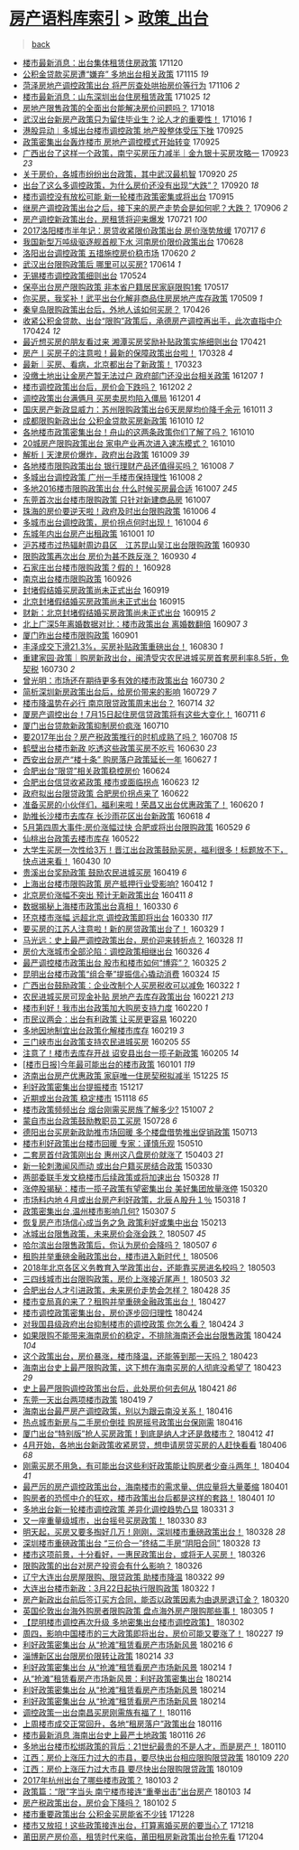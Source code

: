 [房产语料库索引](../../README.md)  > [政策_出台](政策_出台.md)
====
> [back](../README.md)

- [楼市最新消息：出台集体租赁住房政策](http://jkwz.applinzi.com/ittc/7037995848061944849.html#%E6%A5%BC%E5%B8%82%E6%9C%80%E6%96%B0%E6%B6%88%E6%81%AF%EF%BC%9A%E5%87%BA%E5%8F%B0%E9%9B%86%E4%BD%93%E7%A7%9F%E8%B5%81%E4%BD%8F%E6%88%BF%E6%94%BF%E7%AD%96) 171120  
- [公积金贷款买房遭“嫌弃” 多地出台相关政策](http://jkwz.applinzi.com/ittc/7036090697243952144.html#%E5%85%AC%E7%A7%AF%E9%87%91%E8%B4%B7%E6%AC%BE%E4%B9%B0%E6%88%BF%E9%81%AD%E2%80%9C%E5%AB%8C%E5%BC%83%E2%80%9D+%E5%A4%9A%E5%9C%B0%E5%87%BA%E5%8F%B0%E7%9B%B8%E5%85%B3%E6%94%BF%E7%AD%96) 171115 *19* 
- [菏泽房地产调控政策出台 将严厉查处哄抬房价等行为](http://jkwz.applinzi.com/ittc/7032859712608011280.html#%E8%8F%8F%E6%B3%BD%E6%88%BF%E5%9C%B0%E4%BA%A7%E8%B0%83%E6%8E%A7%E6%94%BF%E7%AD%96%E5%87%BA%E5%8F%B0+%E5%B0%86%E4%B8%A5%E5%8E%89%E6%9F%A5%E5%A4%84%E5%93%84%E6%8A%AC%E6%88%BF%E4%BB%B7%E7%AD%89%E8%A1%8C%E4%B8%BA) 171106 *2* 
- [楼市最新消息：山东深圳出台住房租赁政策](http://jkwz.applinzi.com/ittc/7028367448309498897.html#%E6%A5%BC%E5%B8%82%E6%9C%80%E6%96%B0%E6%B6%88%E6%81%AF%EF%BC%9A%E5%B1%B1%E4%B8%9C%E6%B7%B1%E5%9C%B3%E5%87%BA%E5%8F%B0%E4%BD%8F%E6%88%BF%E7%A7%9F%E8%B5%81%E6%94%BF%E7%AD%96) 171025 *12* 
- [房地产限售政策的全面出台能解决房价问题吗？](http://jkwz.applinzi.com/ittc/7025688398260601873.html#%E6%88%BF%E5%9C%B0%E4%BA%A7%E9%99%90%E5%94%AE%E6%94%BF%E7%AD%96%E7%9A%84%E5%85%A8%E9%9D%A2%E5%87%BA%E5%8F%B0%E8%83%BD%E8%A7%A3%E5%86%B3%E6%88%BF%E4%BB%B7%E9%97%AE%E9%A2%98%E5%90%97%EF%BC%9F) 171018  
- [武汉出台新房产政策只为留住毕业生？论人才的重要性！](http://jkwz.applinzi.com/ittc/7025071964736193553.html#%E6%AD%A6%E6%B1%89%E5%87%BA%E5%8F%B0%E6%96%B0%E6%88%BF%E4%BA%A7%E6%94%BF%E7%AD%96%E5%8F%AA%E4%B8%BA%E7%95%99%E4%BD%8F%E6%AF%95%E4%B8%9A%E7%94%9F%EF%BC%9F%E8%AE%BA%E4%BA%BA%E6%89%8D%E7%9A%84%E9%87%8D%E8%A6%81%E6%80%A7%EF%BC%81) 171016 *1* 
- [港股异动︱多城出台楼市调控政策 地产股整体受压下挫](http://jkwz.applinzi.com/ittc/7017183822859469840.html#%E6%B8%AF%E8%82%A1%E5%BC%82%E5%8A%A8%EF%B8%B1%E5%A4%9A%E5%9F%8E%E5%87%BA%E5%8F%B0%E6%A5%BC%E5%B8%82%E8%B0%83%E6%8E%A7%E6%94%BF%E7%AD%96+%E5%9C%B0%E4%BA%A7%E8%82%A1%E6%95%B4%E4%BD%93%E5%8F%97%E5%8E%8B%E4%B8%8B%E6%8C%AB) 170925  
- [政策密集出台轰炸楼市 房地产调控模式开始转变](http://jkwz.applinzi.com/ittc/7017172601103975441.html#%E6%94%BF%E7%AD%96%E5%AF%86%E9%9B%86%E5%87%BA%E5%8F%B0%E8%BD%B0%E7%82%B8%E6%A5%BC%E5%B8%82+%E6%88%BF%E5%9C%B0%E4%BA%A7%E8%B0%83%E6%8E%A7%E6%A8%A1%E5%BC%8F%E5%BC%80%E5%A7%8B%E8%BD%AC%E5%8F%98) 170925  
- [广西出台了这样一个政策，南宁买房压力减半｜金九银十买房攻略一](http://jkwz.applinzi.com/ittc/7016479391272666129.html#%E5%B9%BF%E8%A5%BF%E5%87%BA%E5%8F%B0%E4%BA%86%E8%BF%99%E6%A0%B7%E4%B8%80%E4%B8%AA%E6%94%BF%E7%AD%96%EF%BC%8C%E5%8D%97%E5%AE%81%E4%B9%B0%E6%88%BF%E5%8E%8B%E5%8A%9B%E5%87%8F%E5%8D%8A%EF%BD%9C%E9%87%91%E4%B9%9D%E9%93%B6%E5%8D%81%E4%B9%B0%E6%88%BF%E6%94%BB%E7%95%A5%E4%B8%80) 170923 *23* 
- [关于房价，各城市纷纷出台政策，其中武汉最机智](http://jkwz.applinzi.com/ittc/7015356289683817488.html#%E5%85%B3%E4%BA%8E%E6%88%BF%E4%BB%B7%EF%BC%8C%E5%90%84%E5%9F%8E%E5%B8%82%E7%BA%B7%E7%BA%B7%E5%87%BA%E5%8F%B0%E6%94%BF%E7%AD%96%EF%BC%8C%E5%85%B6%E4%B8%AD%E6%AD%A6%E6%B1%89%E6%9C%80%E6%9C%BA%E6%99%BA) 170920 *25* 
- [出台了这么多调控政策，为什么房价还没有出现“大跌”？](http://jkwz.applinzi.com/ittc/7015345329166369809.html#%E5%87%BA%E5%8F%B0%E4%BA%86%E8%BF%99%E4%B9%88%E5%A4%9A%E8%B0%83%E6%8E%A7%E6%94%BF%E7%AD%96%EF%BC%8C%E4%B8%BA%E4%BB%80%E4%B9%88%E6%88%BF%E4%BB%B7%E8%BF%98%E6%B2%A1%E6%9C%89%E5%87%BA%E7%8E%B0%E2%80%9C%E5%A4%A7%E8%B7%8C%E2%80%9D%EF%BC%9F) 170920 *18* 
- [楼市调控没有放松可能 新一轮楼市政策密集或将出台](http://jkwz.applinzi.com/ittc/7013487584293159697.html#%E6%A5%BC%E5%B8%82%E8%B0%83%E6%8E%A7%E6%B2%A1%E6%9C%89%E6%94%BE%E6%9D%BE%E5%8F%AF%E8%83%BD+%E6%96%B0%E4%B8%80%E8%BD%AE%E6%A5%BC%E5%B8%82%E6%94%BF%E7%AD%96%E5%AF%86%E9%9B%86%E6%88%96%E5%B0%86%E5%87%BA%E5%8F%B0) 170915  
- [继房产调控政策出台之后，接下来的房产走势会是如何呢？大跌？](http://jkwz.applinzi.com/ittc/7010297229016040465.html#%E7%BB%A7%E6%88%BF%E4%BA%A7%E8%B0%83%E6%8E%A7%E6%94%BF%E7%AD%96%E5%87%BA%E5%8F%B0%E4%B9%8B%E5%90%8E%EF%BC%8C%E6%8E%A5%E4%B8%8B%E6%9D%A5%E7%9A%84%E6%88%BF%E4%BA%A7%E8%B5%B0%E5%8A%BF%E4%BC%9A%E6%98%AF%E5%A6%82%E4%BD%95%E5%91%A2%EF%BC%9F%E5%A4%A7%E8%B7%8C%EF%BC%9F) 170906 *2* 
- [房产调控新政策出台，房租赁将迎来爆发](http://jkwz.applinzi.com/ittc/6992668353280607248.html#%E6%88%BF%E4%BA%A7%E8%B0%83%E6%8E%A7%E6%96%B0%E6%94%BF%E7%AD%96%E5%87%BA%E5%8F%B0%EF%BC%8C%E6%88%BF%E7%A7%9F%E8%B5%81%E5%B0%86%E8%BF%8E%E6%9D%A5%E7%88%86%E5%8F%91) 170721 *100* 
- [2017洛阳楼市半年记：房贷收紧限价政策出台 房价涨势放缓](http://jkwz.applinzi.com/ittc/6991181333282685968.html#2017%E6%B4%9B%E9%98%B3%E6%A5%BC%E5%B8%82%E5%8D%8A%E5%B9%B4%E8%AE%B0%EF%BC%9A%E6%88%BF%E8%B4%B7%E6%94%B6%E7%B4%A7%E9%99%90%E4%BB%B7%E6%94%BF%E7%AD%96%E5%87%BA%E5%8F%B0+%E6%88%BF%E4%BB%B7%E6%B6%A8%E5%8A%BF%E6%94%BE%E7%BC%93) 170717 *6* 
- [我国新型万吨级驱逐舰首舰下水 河南房价限价政策出台](http://jkwz.applinzi.com/ittc/6984258264052007941.html#%E6%88%91%E5%9B%BD%E6%96%B0%E5%9E%8B%E4%B8%87%E5%90%A8%E7%BA%A7%E9%A9%B1%E9%80%90%E8%88%B0%E9%A6%96%E8%88%B0%E4%B8%8B%E6%B0%B4+%E6%B2%B3%E5%8D%97%E6%88%BF%E4%BB%B7%E9%99%90%E4%BB%B7%E6%94%BF%E7%AD%96%E5%87%BA%E5%8F%B0) 170628  
- [洛阳出台调控政策 五措施控房价稳市场](http://jkwz.applinzi.com/ittc/6981242181502108676.html#%E6%B4%9B%E9%98%B3%E5%87%BA%E5%8F%B0%E8%B0%83%E6%8E%A7%E6%94%BF%E7%AD%96+%E4%BA%94%E6%8E%AA%E6%96%BD%E6%8E%A7%E6%88%BF%E4%BB%B7%E7%A8%B3%E5%B8%82%E5%9C%BA) 170620 *2* 
- [武汉出台限购政策后 哪里可以买房?](http://jkwz.applinzi.com/ittc/6979067853184435205.html#%E6%AD%A6%E6%B1%89%E5%87%BA%E5%8F%B0%E9%99%90%E8%B4%AD%E6%94%BF%E7%AD%96%E5%90%8E+%E5%93%AA%E9%87%8C%E5%8F%AF%E4%BB%A5%E4%B9%B0%E6%88%BF%3F) 170614 *1* 
- [无锡楼市调控政策细则出台](http://jkwz.applinzi.com/ittc/6971169775018312708.html#%E6%97%A0%E9%94%A1%E6%A5%BC%E5%B8%82%E8%B0%83%E6%8E%A7%E6%94%BF%E7%AD%96%E7%BB%86%E5%88%99%E5%87%BA%E5%8F%B0) 170524  
- [保亭出台房产限购政策 非本省户籍居民家庭限购1套](http://jkwz.applinzi.com/ittc/6968598391989732356.html#%E4%BF%9D%E4%BA%AD%E5%87%BA%E5%8F%B0%E6%88%BF%E4%BA%A7%E9%99%90%E8%B4%AD%E6%94%BF%E7%AD%96+%E9%9D%9E%E6%9C%AC%E7%9C%81%E6%88%B7%E7%B1%8D%E5%B1%85%E6%B0%91%E5%AE%B6%E5%BA%AD%E9%99%90%E8%B4%AD1%E5%A5%97) 170517  
- [你买房，我奖补！武平出台化解非商品住房房地产库存政策](http://jkwz.applinzi.com/ittc/6965607277645005829.html#%E4%BD%A0%E4%B9%B0%E6%88%BF%EF%BC%8C%E6%88%91%E5%A5%96%E8%A1%A5%EF%BC%81%E6%AD%A6%E5%B9%B3%E5%87%BA%E5%8F%B0%E5%8C%96%E8%A7%A3%E9%9D%9E%E5%95%86%E5%93%81%E4%BD%8F%E6%88%BF%E6%88%BF%E5%9C%B0%E4%BA%A7%E5%BA%93%E5%AD%98%E6%94%BF%E7%AD%96) 170509 *1* 
- [秦皇岛限购政策出台后，外地人该如何买房？](http://jkwz.applinzi.com/ittc/6960849637819810820.html#%E7%A7%A6%E7%9A%87%E5%B2%9B%E9%99%90%E8%B4%AD%E6%94%BF%E7%AD%96%E5%87%BA%E5%8F%B0%E5%90%8E%EF%BC%8C%E5%A4%96%E5%9C%B0%E4%BA%BA%E8%AF%A5%E5%A6%82%E4%BD%95%E4%B9%B0%E6%88%BF%EF%BC%9F) 170426  
- [收紧公积金贷款、出台“限购”政策后，承德房产调控再出手，此次直指中介](http://jkwz.applinzi.com/ittc/6960163263479284740.html#%E6%94%B6%E7%B4%A7%E5%85%AC%E7%A7%AF%E9%87%91%E8%B4%B7%E6%AC%BE%E3%80%81%E5%87%BA%E5%8F%B0%E2%80%9C%E9%99%90%E8%B4%AD%E2%80%9D%E6%94%BF%E7%AD%96%E5%90%8E%EF%BC%8C%E6%89%BF%E5%BE%B7%E6%88%BF%E4%BA%A7%E8%B0%83%E6%8E%A7%E5%86%8D%E5%87%BA%E6%89%8B%EF%BC%8C%E6%AD%A4%E6%AC%A1%E7%9B%B4%E6%8C%87%E4%B8%AD%E4%BB%8B) 170424 *12* 
- [最近想买房的朋友看过来 湘潭买房奖励补贴政策实施细则出台](http://jkwz.applinzi.com/ittc/6958901492688880644.html#%E6%9C%80%E8%BF%91%E6%83%B3%E4%B9%B0%E6%88%BF%E7%9A%84%E6%9C%8B%E5%8F%8B%E7%9C%8B%E8%BF%87%E6%9D%A5+%E6%B9%98%E6%BD%AD%E4%B9%B0%E6%88%BF%E5%A5%96%E5%8A%B1%E8%A1%A5%E8%B4%B4%E6%94%BF%E7%AD%96%E5%AE%9E%E6%96%BD%E7%BB%86%E5%88%99%E5%87%BA%E5%8F%B0) 170421  
- [房产丨买房子的注意啦！最新的保障政策出台啦！](http://jkwz.applinzi.com/ittc/6950198821215798276.html#%E6%88%BF%E4%BA%A7%E4%B8%A8%E4%B9%B0%E6%88%BF%E5%AD%90%E7%9A%84%E6%B3%A8%E6%84%8F%E5%95%A6%EF%BC%81%E6%9C%80%E6%96%B0%E7%9A%84%E4%BF%9D%E9%9A%9C%E6%94%BF%E7%AD%96%E5%87%BA%E5%8F%B0%E5%95%A6%EF%BC%81) 170328 *4* 
- [最新｜买房、看病，北京都出台了新政策！](http://jkwz.applinzi.com/ittc/6948277362859967493.html#%E6%9C%80%E6%96%B0%EF%BD%9C%E4%B9%B0%E6%88%BF%E3%80%81%E7%9C%8B%E7%97%85%EF%BC%8C%E5%8C%97%E4%BA%AC%E9%83%BD%E5%87%BA%E5%8F%B0%E4%BA%86%E6%96%B0%E6%94%BF%E7%AD%96%EF%BC%81) 170323  
- [没缴土地出让金房产暂无法过户 政府部门还没出台相关政策](http://jkwz.applinzi.com/ittc/6908794763607540740.html#%E6%B2%A1%E7%BC%B4%E5%9C%9F%E5%9C%B0%E5%87%BA%E8%AE%A9%E9%87%91%E6%88%BF%E4%BA%A7%E6%9A%82%E6%97%A0%E6%B3%95%E8%BF%87%E6%88%B7+%E6%94%BF%E5%BA%9C%E9%83%A8%E9%97%A8%E8%BF%98%E6%B2%A1%E5%87%BA%E5%8F%B0%E7%9B%B8%E5%85%B3%E6%94%BF%E7%AD%96) 161207 *1* 
- [楼市调控政策出台后，房价会下跌吗？](http://jkwz.applinzi.com/ittc/6907031462313722884.html#%E6%A5%BC%E5%B8%82%E8%B0%83%E6%8E%A7%E6%94%BF%E7%AD%96%E5%87%BA%E5%8F%B0%E5%90%8E%EF%BC%8C%E6%88%BF%E4%BB%B7%E4%BC%9A%E4%B8%8B%E8%B7%8C%E5%90%97%EF%BC%9F) 161202 *2* 
- [调控政策出台满俩月 买房卖房均陷入僵局](http://jkwz.applinzi.com/ittc/6906781220884448261.html#%E8%B0%83%E6%8E%A7%E6%94%BF%E7%AD%96%E5%87%BA%E5%8F%B0%E6%BB%A1%E4%BF%A9%E6%9C%88+%E4%B9%B0%E6%88%BF%E5%8D%96%E6%88%BF%E5%9D%87%E9%99%B7%E5%85%A5%E5%83%B5%E5%B1%80) 161201 *4* 
- [国庆房产新政显威力：苏州限购政策出台6天房屋均价降千余元](http://jkwz.applinzi.com/ittc/6887718450893423620.html#%E5%9B%BD%E5%BA%86%E6%88%BF%E4%BA%A7%E6%96%B0%E6%94%BF%E6%98%BE%E5%A8%81%E5%8A%9B%EF%BC%9A%E8%8B%8F%E5%B7%9E%E9%99%90%E8%B4%AD%E6%94%BF%E7%AD%96%E5%87%BA%E5%8F%B06%E5%A4%A9%E6%88%BF%E5%B1%8B%E5%9D%87%E4%BB%B7%E9%99%8D%E5%8D%83%E4%BD%99%E5%85%83) 161011 *3* 
- [成都限购新政出台 公积金贷款买房新政策](http://jkwz.applinzi.com/ittc/6887379283676234757.html#%E6%88%90%E9%83%BD%E9%99%90%E8%B4%AD%E6%96%B0%E6%94%BF%E5%87%BA%E5%8F%B0+%E5%85%AC%E7%A7%AF%E9%87%91%E8%B4%B7%E6%AC%BE%E4%B9%B0%E6%88%BF%E6%96%B0%E6%94%BF%E7%AD%96) 161010 *12* 
- [各地楼市政策密集出台！舟山的这两条政策你们了解了吗？](http://jkwz.applinzi.com/ittc/6887335164220277764.html#%E5%90%84%E5%9C%B0%E6%A5%BC%E5%B8%82%E6%94%BF%E7%AD%96%E5%AF%86%E9%9B%86%E5%87%BA%E5%8F%B0%EF%BC%81%E8%88%9F%E5%B1%B1%E7%9A%84%E8%BF%99%E4%B8%A4%E6%9D%A1%E6%94%BF%E7%AD%96%E4%BD%A0%E4%BB%AC%E4%BA%86%E8%A7%A3%E4%BA%86%E5%90%97%EF%BC%9F) 161010  
- [20城房产限购政策出台 家电产业再次进入速冻模式？](http://jkwz.applinzi.com/ittc/6887302561958200324.html#20%E5%9F%8E%E6%88%BF%E4%BA%A7%E9%99%90%E8%B4%AD%E6%94%BF%E7%AD%96%E5%87%BA%E5%8F%B0+%E5%AE%B6%E7%94%B5%E4%BA%A7%E4%B8%9A%E5%86%8D%E6%AC%A1%E8%BF%9B%E5%85%A5%E9%80%9F%E5%86%BB%E6%A8%A1%E5%BC%8F%EF%BC%9F) 161010  
- [解析丨天津房价爆炸，政府出台政策](http://jkwz.applinzi.com/ittc/6886927209788343301.html#%E8%A7%A3%E6%9E%90%E4%B8%A8%E5%A4%A9%E6%B4%A5%E6%88%BF%E4%BB%B7%E7%88%86%E7%82%B8%EF%BC%8C%E6%94%BF%E5%BA%9C%E5%87%BA%E5%8F%B0%E6%94%BF%E7%AD%96) 161009 *39* 
- [各地楼市限购政策出台 银行理财产品还值得买吗？](http://jkwz.applinzi.com/ittc/6886644989819356165.html#%E5%90%84%E5%9C%B0%E6%A5%BC%E5%B8%82%E9%99%90%E8%B4%AD%E6%94%BF%E7%AD%96%E5%87%BA%E5%8F%B0+%E9%93%B6%E8%A1%8C%E7%90%86%E8%B4%A2%E4%BA%A7%E5%93%81%E8%BF%98%E5%80%BC%E5%BE%97%E4%B9%B0%E5%90%97%EF%BC%9F) 161008 *7* 
- [多城出台调控政策 广州一手楼市保持理性](http://jkwz.applinzi.com/ittc/6886358785274151940.html#%E5%A4%9A%E5%9F%8E%E5%87%BA%E5%8F%B0%E8%B0%83%E6%8E%A7%E6%94%BF%E7%AD%96+%E5%B9%BF%E5%B7%9E%E4%B8%80%E6%89%8B%E6%A5%BC%E5%B8%82%E4%BF%9D%E6%8C%81%E7%90%86%E6%80%A7) 161008 *2* 
- [多地2016楼市限购政策出台 什么时候买房最合适](http://jkwz.applinzi.com/ittc/6886279080013464581.html#%E5%A4%9A%E5%9C%B02016%E6%A5%BC%E5%B8%82%E9%99%90%E8%B4%AD%E6%94%BF%E7%AD%96%E5%87%BA%E5%8F%B0+%E4%BB%80%E4%B9%88%E6%97%B6%E5%80%99%E4%B9%B0%E6%88%BF%E6%9C%80%E5%90%88%E9%80%82) 161007 *245* 
- [东莞首次出台楼市限购政策 只针对新建商品房](http://jkwz.applinzi.com/ittc/6886146549205173253.html#%E4%B8%9C%E8%8E%9E%E9%A6%96%E6%AC%A1%E5%87%BA%E5%8F%B0%E6%A5%BC%E5%B8%82%E9%99%90%E8%B4%AD%E6%94%BF%E7%AD%96+%E5%8F%AA%E9%92%88%E5%AF%B9%E6%96%B0%E5%BB%BA%E5%95%86%E5%93%81%E6%88%BF) 161007  
- [珠海的房价要逆天啦！政府及时出台限购政策](http://jkwz.applinzi.com/ittc/6885933366318203909.html#%E7%8F%A0%E6%B5%B7%E7%9A%84%E6%88%BF%E4%BB%B7%E8%A6%81%E9%80%86%E5%A4%A9%E5%95%A6%EF%BC%81%E6%94%BF%E5%BA%9C%E5%8F%8A%E6%97%B6%E5%87%BA%E5%8F%B0%E9%99%90%E8%B4%AD%E6%94%BF%E7%AD%96) 161006 *4* 
- [多城市出台调控政策，房价拐点何时出现！](http://jkwz.applinzi.com/ittc/6885091180802475013.html#%E5%A4%9A%E5%9F%8E%E5%B8%82%E5%87%BA%E5%8F%B0%E8%B0%83%E6%8E%A7%E6%94%BF%E7%AD%96%EF%BC%8C%E6%88%BF%E4%BB%B7%E6%8B%90%E7%82%B9%E4%BD%95%E6%97%B6%E5%87%BA%E7%8E%B0%EF%BC%81) 161004 *6* 
- [东城年内出台房产出租政策](http://jkwz.applinzi.com/ittc/6883830335229395973.html#%E4%B8%9C%E5%9F%8E%E5%B9%B4%E5%86%85%E5%87%BA%E5%8F%B0%E6%88%BF%E4%BA%A7%E5%87%BA%E7%A7%9F%E6%94%BF%E7%AD%96) 161001 *10* 
- [沪苏楼市过热辐射周边县区　江苏昆山吴江出台限购政策](http://jkwz.applinzi.com/ittc/6883319064956503045.html#%E6%B2%AA%E8%8B%8F%E6%A5%BC%E5%B8%82%E8%BF%87%E7%83%AD%E8%BE%90%E5%B0%84%E5%91%A8%E8%BE%B9%E5%8E%BF%E5%8C%BA%E3%80%80%E6%B1%9F%E8%8B%8F%E6%98%86%E5%B1%B1%E5%90%B4%E6%B1%9F%E5%87%BA%E5%8F%B0%E9%99%90%E8%B4%AD%E6%94%BF%E7%AD%96) 160930  
- [限购政策再次出台 房价为甚不跌反涨？](http://jkwz.applinzi.com/ittc/6883573021108864005.html#%E9%99%90%E8%B4%AD%E6%94%BF%E7%AD%96%E5%86%8D%E6%AC%A1%E5%87%BA%E5%8F%B0+%E6%88%BF%E4%BB%B7%E4%B8%BA%E7%94%9A%E4%B8%8D%E8%B7%8C%E5%8F%8D%E6%B6%A8%EF%BC%9F) 160930 *4* 
- [石家庄出台楼市限购政策？假的！](http://jkwz.applinzi.com/ittc/6882771489245365253.html#%E7%9F%B3%E5%AE%B6%E5%BA%84%E5%87%BA%E5%8F%B0%E6%A5%BC%E5%B8%82%E9%99%90%E8%B4%AD%E6%94%BF%E7%AD%96%EF%BC%9F%E5%81%87%E7%9A%84%EF%BC%81) 160928  
- [南京出台楼市限购政策](http://jkwz.applinzi.com/ittc/6881978426335953924.html#%E5%8D%97%E4%BA%AC%E5%87%BA%E5%8F%B0%E6%A5%BC%E5%B8%82%E9%99%90%E8%B4%AD%E6%94%BF%E7%AD%96) 160926  
- [封堵假结婚买房政策尚未正式出台](http://jkwz.applinzi.com/ittc/6879496685314638853.html#%E5%B0%81%E5%A0%B5%E5%81%87%E7%BB%93%E5%A9%9A%E4%B9%B0%E6%88%BF%E6%94%BF%E7%AD%96%E5%B0%9A%E6%9C%AA%E6%AD%A3%E5%BC%8F%E5%87%BA%E5%8F%B0) 160919  
- [北京封堵假结婚买房政策尚未正式出台](http://jkwz.applinzi.com/ittc/6877873847272997892.html#%E5%8C%97%E4%BA%AC%E5%B0%81%E5%A0%B5%E5%81%87%E7%BB%93%E5%A9%9A%E4%B9%B0%E6%88%BF%E6%94%BF%E7%AD%96%E5%B0%9A%E6%9C%AA%E6%AD%A3%E5%BC%8F%E5%87%BA%E5%8F%B0) 160915  
- [财新：北京封堵假结婚买房政策尚未正式出台](http://jkwz.applinzi.com/ittc/6877828602934068229.html#%E8%B4%A2%E6%96%B0%EF%BC%9A%E5%8C%97%E4%BA%AC%E5%B0%81%E5%A0%B5%E5%81%87%E7%BB%93%E5%A9%9A%E4%B9%B0%E6%88%BF%E6%94%BF%E7%AD%96%E5%B0%9A%E6%9C%AA%E6%AD%A3%E5%BC%8F%E5%87%BA%E5%8F%B0) 160915 *2* 
- [北上广深5年离婚数据对比：楼市政策出台 离婚数翻倍](http://jkwz.applinzi.com/ittc/6875056815884207109.html#%E5%8C%97%E4%B8%8A%E5%B9%BF%E6%B7%B15%E5%B9%B4%E7%A6%BB%E5%A9%9A%E6%95%B0%E6%8D%AE%E5%AF%B9%E6%AF%94%EF%BC%9A%E6%A5%BC%E5%B8%82%E6%94%BF%E7%AD%96%E5%87%BA%E5%8F%B0+%E7%A6%BB%E5%A9%9A%E6%95%B0%E7%BF%BB%E5%80%8D) 160907 *3* 
- [厦门昨出台楼市限购政策](http://jkwz.applinzi.com/ittc/6872808936062845956.html#%E5%8E%A6%E9%97%A8%E6%98%A8%E5%87%BA%E5%8F%B0%E6%A5%BC%E5%B8%82%E9%99%90%E8%B4%AD%E6%94%BF%E7%AD%96) 160901  
- [丰泽成交下滑21.3%，买房补贴政策重磅出台！](http://jkwz.applinzi.com/ittc/6872105428019840005.html#%E4%B8%B0%E6%B3%BD%E6%88%90%E4%BA%A4%E4%B8%8B%E6%BB%9121.3%25%EF%BC%8C%E4%B9%B0%E6%88%BF%E8%A1%A5%E8%B4%B4%E6%94%BF%E7%AD%96%E9%87%8D%E7%A3%85%E5%87%BA%E5%8F%B0%EF%BC%81) 160830 *1* 
- [重建家园·政策｜购房新政出台，闽清受灾农民进城买房首套房利率8.5折，免契税](http://jkwz.applinzi.com/ittc/6860752991539430404.html#%E9%87%8D%E5%BB%BA%E5%AE%B6%E5%9B%AD%C2%B7%E6%94%BF%E7%AD%96%EF%BD%9C%E8%B4%AD%E6%88%BF%E6%96%B0%E6%94%BF%E5%87%BA%E5%8F%B0%EF%BC%8C%E9%97%BD%E6%B8%85%E5%8F%97%E7%81%BE%E5%86%9C%E6%B0%91%E8%BF%9B%E5%9F%8E%E4%B9%B0%E6%88%BF%E9%A6%96%E5%A5%97%E6%88%BF%E5%88%A9%E7%8E%878.5%E6%8A%98%EF%BC%8C%E5%85%8D%E5%A5%91%E7%A8%8E) 160730 *2* 
- [曾光明：市场还在期待更多有效的楼市政策出台](http://jkwz.applinzi.com/ittc/6860656146964284421.html#%E6%9B%BE%E5%85%89%E6%98%8E%EF%BC%9A%E5%B8%82%E5%9C%BA%E8%BF%98%E5%9C%A8%E6%9C%9F%E5%BE%85%E6%9B%B4%E5%A4%9A%E6%9C%89%E6%95%88%E7%9A%84%E6%A5%BC%E5%B8%82%E6%94%BF%E7%AD%96%E5%87%BA%E5%8F%B0) 160730 *2* 
- [简析深圳新房政策出台后，给房价带来的影响](http://jkwz.applinzi.com/ittc/6860340390095488004.html#%E7%AE%80%E6%9E%90%E6%B7%B1%E5%9C%B3%E6%96%B0%E6%88%BF%E6%94%BF%E7%AD%96%E5%87%BA%E5%8F%B0%E5%90%8E%EF%BC%8C%E7%BB%99%E6%88%BF%E4%BB%B7%E5%B8%A6%E6%9D%A5%E7%9A%84%E5%BD%B1%E5%93%8D) 160729 *7* 
- [楼市降温势在必行 南京限贷政策周末出台？](http://jkwz.applinzi.com/ittc/6854764387470148613.html#%E6%A5%BC%E5%B8%82%E9%99%8D%E6%B8%A9%E5%8A%BF%E5%9C%A8%E5%BF%85%E8%A1%8C+%E5%8D%97%E4%BA%AC%E9%99%90%E8%B4%B7%E6%94%BF%E7%AD%96%E5%91%A8%E6%9C%AB%E5%87%BA%E5%8F%B0%EF%BC%9F) 160714 *32* 
- [厦房产调控出台！7月15日起住房信贷政策将有这些大变化！](http://jkwz.applinzi.com/ittc/6853607767897801732.html#%E5%8E%A6%E6%88%BF%E4%BA%A7%E8%B0%83%E6%8E%A7%E5%87%BA%E5%8F%B0%EF%BC%817%E6%9C%8815%E6%97%A5%E8%B5%B7%E4%BD%8F%E6%88%BF%E4%BF%A1%E8%B4%B7%E6%94%BF%E7%AD%96%E5%B0%86%E6%9C%89%E8%BF%99%E4%BA%9B%E5%A4%A7%E5%8F%98%E5%8C%96%EF%BC%81) 160711 *6* 
- [厦门出台贷款新政策抑制房价疯涨](http://jkwz.applinzi.com/ittc/6853175379635995652.html#%E5%8E%A6%E9%97%A8%E5%87%BA%E5%8F%B0%E8%B4%B7%E6%AC%BE%E6%96%B0%E6%94%BF%E7%AD%96%E6%8A%91%E5%88%B6%E6%88%BF%E4%BB%B7%E7%96%AF%E6%B6%A8) 160710  
- [要2017年出台？房产税政策推行的时机成熟了吗？](http://jkwz.applinzi.com/ittc/6852553475824813061.html#%E8%A6%812017%E5%B9%B4%E5%87%BA%E5%8F%B0%EF%BC%9F%E6%88%BF%E4%BA%A7%E7%A8%8E%E6%94%BF%E7%AD%96%E6%8E%A8%E8%A1%8C%E7%9A%84%E6%97%B6%E6%9C%BA%E6%88%90%E7%86%9F%E4%BA%86%E5%90%97%EF%BC%9F) 160708 *15* 
- [鹤壁出台楼市新政 吃透这些政策买房不吃亏](http://jkwz.applinzi.com/ittc/6849436366605386757.html#%E9%B9%A4%E5%A3%81%E5%87%BA%E5%8F%B0%E6%A5%BC%E5%B8%82%E6%96%B0%E6%94%BF+%E5%90%83%E9%80%8F%E8%BF%99%E4%BA%9B%E6%94%BF%E7%AD%96%E4%B9%B0%E6%88%BF%E4%B8%8D%E5%90%83%E4%BA%8F) 160630 *23* 
- [西安出台房产“楼十条” 购房落户政策延长一年](http://jkwz.applinzi.com/ittc/6848307818276586500.html#%E8%A5%BF%E5%AE%89%E5%87%BA%E5%8F%B0%E6%88%BF%E4%BA%A7%E2%80%9C%E6%A5%BC%E5%8D%81%E6%9D%A1%E2%80%9D+%E8%B4%AD%E6%88%BF%E8%90%BD%E6%88%B7%E6%94%BF%E7%AD%96%E5%BB%B6%E9%95%BF%E4%B8%80%E5%B9%B4) 160627 *1* 
- [合肥出台“限贷”相关政策稳控房价](http://jkwz.applinzi.com/ittc/6847328509453927429.html#%E5%90%88%E8%82%A5%E5%87%BA%E5%8F%B0%E2%80%9C%E9%99%90%E8%B4%B7%E2%80%9D%E7%9B%B8%E5%85%B3%E6%94%BF%E7%AD%96%E7%A8%B3%E6%8E%A7%E6%88%BF%E4%BB%B7) 160624  
- [合肥出台信贷收紧政策 楼市或面临拐点](http://jkwz.applinzi.com/ittc/6846812915843466244.html#%E5%90%88%E8%82%A5%E5%87%BA%E5%8F%B0%E4%BF%A1%E8%B4%B7%E6%94%B6%E7%B4%A7%E6%94%BF%E7%AD%96+%E6%A5%BC%E5%B8%82%E6%88%96%E9%9D%A2%E4%B8%B4%E6%8B%90%E7%82%B9) 160623 *12* 
- [政府拟出台限贷政策 合肥房价拐点来了](http://jkwz.applinzi.com/ittc/6846547178356737028.html#%E6%94%BF%E5%BA%9C%E6%8B%9F%E5%87%BA%E5%8F%B0%E9%99%90%E8%B4%B7%E6%94%BF%E7%AD%96+%E5%90%88%E8%82%A5%E6%88%BF%E4%BB%B7%E6%8B%90%E7%82%B9%E6%9D%A5%E4%BA%86) 160622  
- [准备买房的小伙伴们，福利来啦！荣昌又出台优惠政策了！](http://jkwz.applinzi.com/ittc/6845869896625554437.html#%E5%87%86%E5%A4%87%E4%B9%B0%E6%88%BF%E7%9A%84%E5%B0%8F%E4%BC%99%E4%BC%B4%E4%BB%AC%EF%BC%8C%E7%A6%8F%E5%88%A9%E6%9D%A5%E5%95%A6%EF%BC%81%E8%8D%A3%E6%98%8C%E5%8F%88%E5%87%BA%E5%8F%B0%E4%BC%98%E6%83%A0%E6%94%BF%E7%AD%96%E4%BA%86%EF%BC%81) 160620 *1* 
- [助推长沙楼市去库存 长沙雨花区出台新政策](http://jkwz.applinzi.com/ittc/6844988300951290885.html#%E5%8A%A9%E6%8E%A8%E9%95%BF%E6%B2%99%E6%A5%BC%E5%B8%82%E5%8E%BB%E5%BA%93%E5%AD%98+%E9%95%BF%E6%B2%99%E9%9B%A8%E8%8A%B1%E5%8C%BA%E5%87%BA%E5%8F%B0%E6%96%B0%E6%94%BF%E7%AD%96) 160618 *4* 
- [5月第四周大事件:房价涨幅过快 合肥或将出台限购政策](http://jkwz.applinzi.com/ittc/6837539045043078149.html#5%E6%9C%88%E7%AC%AC%E5%9B%9B%E5%91%A8%E5%A4%A7%E4%BA%8B%E4%BB%B6%3A%E6%88%BF%E4%BB%B7%E6%B6%A8%E5%B9%85%E8%BF%87%E5%BF%AB+%E5%90%88%E8%82%A5%E6%88%96%E5%B0%86%E5%87%BA%E5%8F%B0%E9%99%90%E8%B4%AD%E6%94%BF%E7%AD%96) 160529 *6* 
- [仙桃出台政策去楼市库存](http://jkwz.applinzi.com/ittc/6834929737298084869.html#%E4%BB%99%E6%A1%83%E5%87%BA%E5%8F%B0%E6%94%BF%E7%AD%96%E5%8E%BB%E6%A5%BC%E5%B8%82%E5%BA%93%E5%AD%98) 160522  
- [大学生买房一次性给3万！晋江出台政策鼓励买房，福利很多！标题放不下，快点进来看！](http://jkwz.applinzi.com/ittc/6826848966641452036.html#%E5%A4%A7%E5%AD%A6%E7%94%9F%E4%B9%B0%E6%88%BF%E4%B8%80%E6%AC%A1%E6%80%A7%E7%BB%993%E4%B8%87%EF%BC%81%E6%99%8B%E6%B1%9F%E5%87%BA%E5%8F%B0%E6%94%BF%E7%AD%96%E9%BC%93%E5%8A%B1%E4%B9%B0%E6%88%BF%EF%BC%8C%E7%A6%8F%E5%88%A9%E5%BE%88%E5%A4%9A%EF%BC%81%E6%A0%87%E9%A2%98%E6%94%BE%E4%B8%8D%E4%B8%8B%EF%BC%8C%E5%BF%AB%E7%82%B9%E8%BF%9B%E6%9D%A5%E7%9C%8B%EF%BC%81) 160430 *10* 
- [贵溪出台奖励政策 鼓励农民进城买房](http://jkwz.applinzi.com/ittc/6822816671626429444.html#%E8%B4%B5%E6%BA%AA%E5%87%BA%E5%8F%B0%E5%A5%96%E5%8A%B1%E6%94%BF%E7%AD%96+%E9%BC%93%E5%8A%B1%E5%86%9C%E6%B0%91%E8%BF%9B%E5%9F%8E%E4%B9%B0%E6%88%BF) 160419 *6* 
- [上海出台楼市限购政策 房产抵押行业受影响?](http://jkwz.applinzi.com/ittc/6820176995631498244.html#%E4%B8%8A%E6%B5%B7%E5%87%BA%E5%8F%B0%E6%A5%BC%E5%B8%82%E9%99%90%E8%B4%AD%E6%94%BF%E7%AD%96+%E6%88%BF%E4%BA%A7%E6%8A%B5%E6%8A%BC%E8%A1%8C%E4%B8%9A%E5%8F%97%E5%BD%B1%E5%93%8D%3F) 160412 *1* 
- [北京房价涨幅不突出 预计无新政策出台](http://jkwz.applinzi.com/ittc/6819784708204282884.html#%E5%8C%97%E4%BA%AC%E6%88%BF%E4%BB%B7%E6%B6%A8%E5%B9%85%E4%B8%8D%E7%AA%81%E5%87%BA+%E9%A2%84%E8%AE%A1%E6%97%A0%E6%96%B0%E6%94%BF%E7%AD%96%E5%87%BA%E5%8F%B0) 160411 *8* 
- [数据揭秘上海楼市政策出台真相！](http://jkwz.applinzi.com/ittc/6815325067554587653.html#%E6%95%B0%E6%8D%AE%E6%8F%AD%E7%A7%98%E4%B8%8A%E6%B5%B7%E6%A5%BC%E5%B8%82%E6%94%BF%E7%AD%96%E5%87%BA%E5%8F%B0%E7%9C%9F%E7%9B%B8%EF%BC%81) 160330 *6* 
- [环京楼市涨幅 远超北京 调控政策即将出台](http://jkwz.applinzi.com/ittc/6815222993080812549.html#%E7%8E%AF%E4%BA%AC%E6%A5%BC%E5%B8%82%E6%B6%A8%E5%B9%85+%E8%BF%9C%E8%B6%85%E5%8C%97%E4%BA%AC+%E8%B0%83%E6%8E%A7%E6%94%BF%E7%AD%96%E5%8D%B3%E5%B0%86%E5%87%BA%E5%8F%B0) 160330 *117* 
- [要买房的江苏人注意啦！新的房贷政策出台了！](http://jkwz.applinzi.com/ittc/6815015014922454021.html#%E8%A6%81%E4%B9%B0%E6%88%BF%E7%9A%84%E6%B1%9F%E8%8B%8F%E4%BA%BA%E6%B3%A8%E6%84%8F%E5%95%A6%EF%BC%81%E6%96%B0%E7%9A%84%E6%88%BF%E8%B4%B7%E6%94%BF%E7%AD%96%E5%87%BA%E5%8F%B0%E4%BA%86%EF%BC%81) 160329 *1* 
- [马光远：史上最严调控政策出台，房价迎来转折点？](http://jkwz.applinzi.com/ittc/6814526015015486468.html#%E9%A9%AC%E5%85%89%E8%BF%9C%EF%BC%9A%E5%8F%B2%E4%B8%8A%E6%9C%80%E4%B8%A5%E8%B0%83%E6%8E%A7%E6%94%BF%E7%AD%96%E5%87%BA%E5%8F%B0%EF%BC%8C%E6%88%BF%E4%BB%B7%E8%BF%8E%E6%9D%A5%E8%BD%AC%E6%8A%98%E7%82%B9%EF%BC%9F) 160328 *11* 
- [房价大涨城市全部沦陷：调控政策相继出台](http://jkwz.applinzi.com/ittc/6813900009552479236.html#%E6%88%BF%E4%BB%B7%E5%A4%A7%E6%B6%A8%E5%9F%8E%E5%B8%82%E5%85%A8%E9%83%A8%E6%B2%A6%E9%99%B7%EF%BC%9A%E8%B0%83%E6%8E%A7%E6%94%BF%E7%AD%96%E7%9B%B8%E7%BB%A7%E5%87%BA%E5%8F%B0) 160326 *4* 
- [最严调控楼市政策出台 股市和楼市如何“博弈”？](http://jkwz.applinzi.com/ittc/6813569108045988868.html#%E6%9C%80%E4%B8%A5%E8%B0%83%E6%8E%A7%E6%A5%BC%E5%B8%82%E6%94%BF%E7%AD%96%E5%87%BA%E5%8F%B0+%E8%82%A1%E5%B8%82%E5%92%8C%E6%A5%BC%E5%B8%82%E5%A6%82%E4%BD%95%E2%80%9C%E5%8D%9A%E5%BC%88%E2%80%9D%EF%BC%9F) 160325 *2* 
- [昆明出台楼市政策“组合拳”提振信心撬动消费](http://jkwz.applinzi.com/ittc/6812792791335699460.html#%E6%98%86%E6%98%8E%E5%87%BA%E5%8F%B0%E6%A5%BC%E5%B8%82%E6%94%BF%E7%AD%96%E2%80%9C%E7%BB%84%E5%90%88%E6%8B%B3%E2%80%9D%E6%8F%90%E6%8C%AF%E4%BF%A1%E5%BF%83%E6%92%AC%E5%8A%A8%E6%B6%88%E8%B4%B9) 160324 *15* 
- [广西出台鼓励政策：企业改制个人买房税收可以减免](http://jkwz.applinzi.com/ittc/6812360744540570629.html#%E5%B9%BF%E8%A5%BF%E5%87%BA%E5%8F%B0%E9%BC%93%E5%8A%B1%E6%94%BF%E7%AD%96%EF%BC%9A%E4%BC%81%E4%B8%9A%E6%94%B9%E5%88%B6%E4%B8%AA%E4%BA%BA%E4%B9%B0%E6%88%BF%E7%A8%8E%E6%94%B6%E5%8F%AF%E4%BB%A5%E5%87%8F%E5%85%8D) 160322 *1* 
- [农民进城买房可现金补贴 房地产去库存政策出台](http://jkwz.applinzi.com/ittc/6801213153115374596.html#%E5%86%9C%E6%B0%91%E8%BF%9B%E5%9F%8E%E4%B9%B0%E6%88%BF%E5%8F%AF%E7%8E%B0%E9%87%91%E8%A1%A5%E8%B4%B4+%E6%88%BF%E5%9C%B0%E4%BA%A7%E5%8E%BB%E5%BA%93%E5%AD%98%E6%94%BF%E7%AD%96%E5%87%BA%E5%8F%B0) 160221 *213* 
- [楼市利好！我市出台政策加大购房支持力度](http://jkwz.applinzi.com/ittc/6801008097103447045.html#%E6%A5%BC%E5%B8%82%E5%88%A9%E5%A5%BD%EF%BC%81%E6%88%91%E5%B8%82%E5%87%BA%E5%8F%B0%E6%94%BF%E7%AD%96%E5%8A%A0%E5%A4%A7%E8%B4%AD%E6%88%BF%E6%94%AF%E6%8C%81%E5%8A%9B%E5%BA%A6) 160220 *1* 
- [市民议两会：出台有利政策 让买房更容易](http://jkwz.applinzi.com/ittc/6800834305223820292.html#%E5%B8%82%E6%B0%91%E8%AE%AE%E4%B8%A4%E4%BC%9A%EF%BC%9A%E5%87%BA%E5%8F%B0%E6%9C%89%E5%88%A9%E6%94%BF%E7%AD%96+%E8%AE%A9%E4%B9%B0%E6%88%BF%E6%9B%B4%E5%AE%B9%E6%98%93) 160220  
- [多地因地制宜出台政策化解楼市库存](http://jkwz.applinzi.com/ittc/6800502973763421189.html#%E5%A4%9A%E5%9C%B0%E5%9B%A0%E5%9C%B0%E5%88%B6%E5%AE%9C%E5%87%BA%E5%8F%B0%E6%94%BF%E7%AD%96%E5%8C%96%E8%A7%A3%E6%A5%BC%E5%B8%82%E5%BA%93%E5%AD%98) 160219 *3* 
- [三门峡市出台政策支持农民进城买房](http://jkwz.applinzi.com/ittc/6795375187465864196.html#%E4%B8%89%E9%97%A8%E5%B3%A1%E5%B8%82%E5%87%BA%E5%8F%B0%E6%94%BF%E7%AD%96%E6%94%AF%E6%8C%81%E5%86%9C%E6%B0%91%E8%BF%9B%E5%9F%8E%E4%B9%B0%E6%88%BF) 160205 *55* 
- [注意了！楼市去库存开战  诏安县出台一揽子新政策](http://jkwz.applinzi.com/ittc/6795301886018192388.html#%E6%B3%A8%E6%84%8F%E4%BA%86%EF%BC%81%E6%A5%BC%E5%B8%82%E5%8E%BB%E5%BA%93%E5%AD%98%E5%BC%80%E6%88%98++%E8%AF%8F%E5%AE%89%E5%8E%BF%E5%87%BA%E5%8F%B0%E4%B8%80%E6%8F%BD%E5%AD%90%E6%96%B0%E6%94%BF%E7%AD%96) 160205 *14* 
- [[楼市日报]今年最可能出台的楼市政策](http://jkwz.applinzi.com/ittc/6816464506150454277.html#%5B%E6%A5%BC%E5%B8%82%E6%97%A5%E6%8A%A5%5D%E4%BB%8A%E5%B9%B4%E6%9C%80%E5%8F%AF%E8%83%BD%E5%87%BA%E5%8F%B0%E7%9A%84%E6%A5%BC%E5%B8%82%E6%94%BF%E7%AD%96) 160101 *119* 
- [济南出台房产优惠政策 家庭唯一住房契税拟减半](http://jkwz.applinzi.com/ittc/6779733589172421637.html#%E6%B5%8E%E5%8D%97%E5%87%BA%E5%8F%B0%E6%88%BF%E4%BA%A7%E4%BC%98%E6%83%A0%E6%94%BF%E7%AD%96+%E5%AE%B6%E5%BA%AD%E5%94%AF%E4%B8%80%E4%BD%8F%E6%88%BF%E5%A5%91%E7%A8%8E%E6%8B%9F%E5%87%8F%E5%8D%8A) 151225 *15* 
- [利好政策密集出台提振楼市](http://jkwz.applinzi.com/ittc/6776880813245481988.html#%E5%88%A9%E5%A5%BD%E6%94%BF%E7%AD%96%E5%AF%86%E9%9B%86%E5%87%BA%E5%8F%B0%E6%8F%90%E6%8C%AF%E6%A5%BC%E5%B8%82) 151217  
- [近期或出台政策 稳定楼市](http://jkwz.applinzi.com/ittc/6765956534630876164.html#%E8%BF%91%E6%9C%9F%E6%88%96%E5%87%BA%E5%8F%B0%E6%94%BF%E7%AD%96+%E7%A8%B3%E5%AE%9A%E6%A5%BC%E5%B8%82) 151118 *65* 
- [楼市政策频频出台 烟台刚需买房族了解多少?](http://jkwz.applinzi.com/ittc/6750342993690330117.html#%E6%A5%BC%E5%B8%82%E6%94%BF%E7%AD%96%E9%A2%91%E9%A2%91%E5%87%BA%E5%8F%B0+%E7%83%9F%E5%8F%B0%E5%88%9A%E9%9C%80%E4%B9%B0%E6%88%BF%E6%97%8F%E4%BA%86%E8%A7%A3%E5%A4%9A%E5%B0%91%3F) 151007 *2* 
- [蒙自市出台政策鼓励教职员工买房](http://jkwz.applinzi.com/ittc/547650615350361589.html#%E8%92%99%E8%87%AA%E5%B8%82%E5%87%BA%E5%8F%B0%E6%94%BF%E7%AD%96%E9%BC%93%E5%8A%B1%E6%95%99%E8%81%8C%E5%91%98%E5%B7%A5%E4%B9%B0%E6%88%BF) 150728 *6* 
- [德阳出台买房新政助推市场回暖 多个楼盘借势推出促销政策](http://jkwz.applinzi.com/ittc/547650615019001169.html#%E5%BE%B7%E9%98%B3%E5%87%BA%E5%8F%B0%E4%B9%B0%E6%88%BF%E6%96%B0%E6%94%BF%E5%8A%A9%E6%8E%A8%E5%B8%82%E5%9C%BA%E5%9B%9E%E6%9A%96+%E5%A4%9A%E4%B8%AA%E6%A5%BC%E7%9B%98%E5%80%9F%E5%8A%BF%E6%8E%A8%E5%87%BA%E4%BF%83%E9%94%80%E6%94%BF%E7%AD%96) 150713  
- [楼市利好政策出台楼市回暖 专家：谨慎乐观](http://jkwz.applinzi.com/ittc/547650611412411473.html#%E6%A5%BC%E5%B8%82%E5%88%A9%E5%A5%BD%E6%94%BF%E7%AD%96%E5%87%BA%E5%8F%B0%E6%A5%BC%E5%B8%82%E5%9B%9E%E6%9A%96+%E4%B8%93%E5%AE%B6%EF%BC%9A%E8%B0%A8%E6%85%8E%E4%B9%90%E8%A7%82) 150510  
- [二套房首付政策刚出台 惠州这八盘房价就涨了](http://jkwz.applinzi.com/ittc/547650611403134270.html#%E4%BA%8C%E5%A5%97%E6%88%BF%E9%A6%96%E4%BB%98%E6%94%BF%E7%AD%96%E5%88%9A%E5%87%BA%E5%8F%B0+%E6%83%A0%E5%B7%9E%E8%BF%99%E5%85%AB%E7%9B%98%E6%88%BF%E4%BB%B7%E5%B0%B1%E6%B6%A8%E4%BA%86) 150403 *21* 
- [新一轮刺激闻风而动 或出台户籍买房结合政策](http://jkwz.applinzi.com/ittc/547650611399827552.html#%E6%96%B0%E4%B8%80%E8%BD%AE%E5%88%BA%E6%BF%80%E9%97%BB%E9%A3%8E%E8%80%8C%E5%8A%A8+%E6%88%96%E5%87%BA%E5%8F%B0%E6%88%B7%E7%B1%8D%E4%B9%B0%E6%88%BF%E7%BB%93%E5%90%88%E6%94%BF%E7%AD%96) 150330  
- [两部委联手发文稳楼市后续政策或将加速出台](http://jkwz.applinzi.com/ittc/547650611402021318.html#%E4%B8%A4%E9%83%A8%E5%A7%94%E8%81%94%E6%89%8B%E5%8F%91%E6%96%87%E7%A8%B3%E6%A5%BC%E5%B8%82%E5%90%8E%E7%BB%AD%E6%94%BF%E7%AD%96%E6%88%96%E5%B0%86%E5%8A%A0%E9%80%9F%E5%87%BA%E5%8F%B0) 150328 *11* 
- [涨停股揭秘：楼市一揽子政策有望密集出台 美好集团放量涨停](http://jkwz.applinzi.com/ittc/547650611396892710.html#%E6%B6%A8%E5%81%9C%E8%82%A1%E6%8F%AD%E7%A7%98%EF%BC%9A%E6%A5%BC%E5%B8%82%E4%B8%80%E6%8F%BD%E5%AD%90%E6%94%BF%E7%AD%96%E6%9C%89%E6%9C%9B%E5%AF%86%E9%9B%86%E5%87%BA%E5%8F%B0+%E7%BE%8E%E5%A5%BD%E9%9B%86%E5%9B%A2%E6%94%BE%E9%87%8F%E6%B6%A8%E5%81%9C) 150320  
- [市场料内地４月或出台房产利好政策，北辰Ａ股升１％](http://jkwz.applinzi.com/ittc/547650611398080206.html#%E5%B8%82%E5%9C%BA%E6%96%99%E5%86%85%E5%9C%B0%EF%BC%94%E6%9C%88%E6%88%96%E5%87%BA%E5%8F%B0%E6%88%BF%E4%BA%A7%E5%88%A9%E5%A5%BD%E6%94%BF%E7%AD%96%EF%BC%8C%E5%8C%97%E8%BE%B0%EF%BC%A1%E8%82%A1%E5%8D%87%EF%BC%91%EF%BC%85) 150318 *1* 
- [政策密集出台,温州楼市影响几何?](http://jkwz.applinzi.com/ittc/547650611395463303.html#%E6%94%BF%E7%AD%96%E5%AF%86%E9%9B%86%E5%87%BA%E5%8F%B0%2C%E6%B8%A9%E5%B7%9E%E6%A5%BC%E5%B8%82%E5%BD%B1%E5%93%8D%E5%87%A0%E4%BD%95%3F) 150307 *5* 
- [恢复房产市场信心成当务之急 政策利好或集中出台](http://jkwz.applinzi.com/ittc/547650611392624906.html#%E6%81%A2%E5%A4%8D%E6%88%BF%E4%BA%A7%E5%B8%82%E5%9C%BA%E4%BF%A1%E5%BF%83%E6%88%90%E5%BD%93%E5%8A%A1%E4%B9%8B%E6%80%A5+%E6%94%BF%E7%AD%96%E5%88%A9%E5%A5%BD%E6%88%96%E9%9B%86%E4%B8%AD%E5%87%BA%E5%8F%B0) 150213  
- [冰城出台限售政策，未来房价会涨会跌？](http://jkwz.applinzi.com/ittc/7100491384358437894.html#%E5%86%B0%E5%9F%8E%E5%87%BA%E5%8F%B0%E9%99%90%E5%94%AE%E6%94%BF%E7%AD%96%EF%BC%8C%E6%9C%AA%E6%9D%A5%E6%88%BF%E4%BB%B7%E4%BC%9A%E6%B6%A8%E4%BC%9A%E8%B7%8C%EF%BC%9F) 180507 *45* 
- [哈尔滨出台限售政策后，你认为房价会降吗？](http://jkwz.applinzi.com/ittc/7100474437084382214.html#%E5%93%88%E5%B0%94%E6%BB%A8%E5%87%BA%E5%8F%B0%E9%99%90%E5%94%AE%E6%94%BF%E7%AD%96%E5%90%8E%EF%BC%8C%E4%BD%A0%E8%AE%A4%E4%B8%BA%E6%88%BF%E4%BB%B7%E4%BC%9A%E9%99%8D%E5%90%97%EF%BC%9F) 180507 *6* 
- [租购并举重磅金融政策出台，楼市进入新时代！](http://jkwz.applinzi.com/ittc/7099900527104230416.html#%E7%A7%9F%E8%B4%AD%E5%B9%B6%E4%B8%BE%E9%87%8D%E7%A3%85%E9%87%91%E8%9E%8D%E6%94%BF%E7%AD%96%E5%87%BA%E5%8F%B0%EF%BC%8C%E6%A5%BC%E5%B8%82%E8%BF%9B%E5%85%A5%E6%96%B0%E6%97%B6%E4%BB%A3%EF%BC%81) 180506  
- [2018年北京各区义务教育入学政策出台，还能靠买房进名校吗？](http://jkwz.applinzi.com/ittc/7098925417480324102.html#2018%E5%B9%B4%E5%8C%97%E4%BA%AC%E5%90%84%E5%8C%BA%E4%B9%89%E5%8A%A1%E6%95%99%E8%82%B2%E5%85%A5%E5%AD%A6%E6%94%BF%E7%AD%96%E5%87%BA%E5%8F%B0%EF%BC%8C%E8%BF%98%E8%83%BD%E9%9D%A0%E4%B9%B0%E6%88%BF%E8%BF%9B%E5%90%8D%E6%A0%A1%E5%90%97%EF%BC%9F) 180503  
- [三四线城市出台限购政策，房价上涨接近尾声！](http://jkwz.applinzi.com/ittc/7098755631718859787.html#%E4%B8%89%E5%9B%9B%E7%BA%BF%E5%9F%8E%E5%B8%82%E5%87%BA%E5%8F%B0%E9%99%90%E8%B4%AD%E6%94%BF%E7%AD%96%EF%BC%8C%E6%88%BF%E4%BB%B7%E4%B8%8A%E6%B6%A8%E6%8E%A5%E8%BF%91%E5%B0%BE%E5%A3%B0%EF%BC%81) 180503 *32* 
- [合肥出台人才引进政策，未来房价走势会怎样？](http://jkwz.applinzi.com/ittc/7096831134740775952.html#%E5%90%88%E8%82%A5%E5%87%BA%E5%8F%B0%E4%BA%BA%E6%89%8D%E5%BC%95%E8%BF%9B%E6%94%BF%E7%AD%96%EF%BC%8C%E6%9C%AA%E6%9D%A5%E6%88%BF%E4%BB%B7%E8%B5%B0%E5%8A%BF%E4%BC%9A%E6%80%8E%E6%A0%B7%EF%BC%9F) 180428 *35* 
- [楼市变局真的来了？租购并举重磅金融政策出台！](http://jkwz.applinzi.com/ittc/7096608480180044817.html#%E6%A5%BC%E5%B8%82%E5%8F%98%E5%B1%80%E7%9C%9F%E7%9A%84%E6%9D%A5%E4%BA%86%EF%BC%9F%E7%A7%9F%E8%B4%AD%E5%B9%B6%E4%B8%BE%E9%87%8D%E7%A3%85%E9%87%91%E8%9E%8D%E6%94%BF%E7%AD%96%E5%87%BA%E5%8F%B0%EF%BC%81) 180427  
- [楼市调控政策密集出台，房价逐步回归理性](http://jkwz.applinzi.com/ittc/7095559979174200330.html#%E6%A5%BC%E5%B8%82%E8%B0%83%E6%8E%A7%E6%94%BF%E7%AD%96%E5%AF%86%E9%9B%86%E5%87%BA%E5%8F%B0%EF%BC%8C%E6%88%BF%E4%BB%B7%E9%80%90%E6%AD%A5%E5%9B%9E%E5%BD%92%E7%90%86%E6%80%A7) 180424  
- [对我国县级政府出台抑制楼市的调控政策 你怎么看？](http://jkwz.applinzi.com/ittc/7095484395240817671.html#%E5%AF%B9%E6%88%91%E5%9B%BD%E5%8E%BF%E7%BA%A7%E6%94%BF%E5%BA%9C%E5%87%BA%E5%8F%B0%E6%8A%91%E5%88%B6%E6%A5%BC%E5%B8%82%E7%9A%84%E8%B0%83%E6%8E%A7%E6%94%BF%E7%AD%96+%E4%BD%A0%E6%80%8E%E4%B9%88%E7%9C%8B%EF%BC%9F) 180424 *3* 
- [如果限购不能带来海南房价的稳定，不排除海南还会出台限售政策](http://jkwz.applinzi.com/ittc/7095435298135868426.html#%E5%A6%82%E6%9E%9C%E9%99%90%E8%B4%AD%E4%B8%8D%E8%83%BD%E5%B8%A6%E6%9D%A5%E6%B5%B7%E5%8D%97%E6%88%BF%E4%BB%B7%E7%9A%84%E7%A8%B3%E5%AE%9A%EF%BC%8C%E4%B8%8D%E6%8E%92%E9%99%A4%E6%B5%B7%E5%8D%97%E8%BF%98%E4%BC%9A%E5%87%BA%E5%8F%B0%E9%99%90%E5%94%AE%E6%94%BF%E7%AD%96) 180424 *104* 
- [这个政策出台，房价暴涨，楼市降温，还能等到那一天吗？](http://jkwz.applinzi.com/ittc/7095204670081598470.html#%E8%BF%99%E4%B8%AA%E6%94%BF%E7%AD%96%E5%87%BA%E5%8F%B0%EF%BC%8C%E6%88%BF%E4%BB%B7%E6%9A%B4%E6%B6%A8%EF%BC%8C%E6%A5%BC%E5%B8%82%E9%99%8D%E6%B8%A9%EF%BC%8C%E8%BF%98%E8%83%BD%E7%AD%89%E5%88%B0%E9%82%A3%E4%B8%80%E5%A4%A9%E5%90%97%EF%BC%9F) 180423  
- [海南出台史上最严限购政策，这下想在海南买房的人彻底没希望了](http://jkwz.applinzi.com/ittc/7095107046854886407.html#%E6%B5%B7%E5%8D%97%E5%87%BA%E5%8F%B0%E5%8F%B2%E4%B8%8A%E6%9C%80%E4%B8%A5%E9%99%90%E8%B4%AD%E6%94%BF%E7%AD%96%EF%BC%8C%E8%BF%99%E4%B8%8B%E6%83%B3%E5%9C%A8%E6%B5%B7%E5%8D%97%E4%B9%B0%E6%88%BF%E7%9A%84%E4%BA%BA%E5%BD%BB%E5%BA%95%E6%B2%A1%E5%B8%8C%E6%9C%9B%E4%BA%86) 180423 *29* 
- [史上最严限购调控政策出台后，此处房价何去何从](http://jkwz.applinzi.com/ittc/7094229434041369610.html#%E5%8F%B2%E4%B8%8A%E6%9C%80%E4%B8%A5%E9%99%90%E8%B4%AD%E8%B0%83%E6%8E%A7%E6%94%BF%E7%AD%96%E5%87%BA%E5%8F%B0%E5%90%8E%EF%BC%8C%E6%AD%A4%E5%A4%84%E6%88%BF%E4%BB%B7%E4%BD%95%E5%8E%BB%E4%BD%95%E4%BB%8E) 180421 *86* 
- [东莞一天出台两项楼市政策](http://jkwz.applinzi.com/ittc/7093600078201881607.html#%E4%B8%9C%E8%8E%9E%E4%B8%80%E5%A4%A9%E5%87%BA%E5%8F%B0%E4%B8%A4%E9%A1%B9%E6%A5%BC%E5%B8%82%E6%94%BF%E7%AD%96) 180419 *7* 
- [海南出台最严房产调控政策，别以为跟云南没关系！](http://jkwz.applinzi.com/ittc/7092322209244906506.html#%E6%B5%B7%E5%8D%97%E5%87%BA%E5%8F%B0%E6%9C%80%E4%B8%A5%E6%88%BF%E4%BA%A7%E8%B0%83%E6%8E%A7%E6%94%BF%E7%AD%96%EF%BC%8C%E5%88%AB%E4%BB%A5%E4%B8%BA%E8%B7%9F%E4%BA%91%E5%8D%97%E6%B2%A1%E5%85%B3%E7%B3%BB%EF%BC%81) 180416  
- [热点城市新房与二手房价倒挂 购房摇号政策出台保刚需](http://jkwz.applinzi.com/ittc/7092500391285752838.html#%E7%83%AD%E7%82%B9%E5%9F%8E%E5%B8%82%E6%96%B0%E6%88%BF%E4%B8%8E%E4%BA%8C%E6%89%8B%E6%88%BF%E4%BB%B7%E5%80%92%E6%8C%82+%E8%B4%AD%E6%88%BF%E6%91%87%E5%8F%B7%E6%94%BF%E7%AD%96%E5%87%BA%E5%8F%B0%E4%BF%9D%E5%88%9A%E9%9C%80) 180416  
- [厦门出台“特别版”抢人买房政策！到底是纳人才还是救楼市？](http://jkwz.applinzi.com/ittc/7091005527276651527.html#%E5%8E%A6%E9%97%A8%E5%87%BA%E5%8F%B0%E2%80%9C%E7%89%B9%E5%88%AB%E7%89%88%E2%80%9D%E6%8A%A2%E4%BA%BA%E4%B9%B0%E6%88%BF%E6%94%BF%E7%AD%96%EF%BC%81%E5%88%B0%E5%BA%95%E6%98%AF%E7%BA%B3%E4%BA%BA%E6%89%8D%E8%BF%98%E6%98%AF%E6%95%91%E6%A5%BC%E5%B8%82%EF%BC%9F) 180412 *41* 
- [4月开始，各地出台新政策收紧房贷，想申请房贷买房的人赶快看看](http://jkwz.applinzi.com/ittc/7088942624256033798.html#4%E6%9C%88%E5%BC%80%E5%A7%8B%EF%BC%8C%E5%90%84%E5%9C%B0%E5%87%BA%E5%8F%B0%E6%96%B0%E6%94%BF%E7%AD%96%E6%94%B6%E7%B4%A7%E6%88%BF%E8%B4%B7%EF%BC%8C%E6%83%B3%E7%94%B3%E8%AF%B7%E6%88%BF%E8%B4%B7%E4%B9%B0%E6%88%BF%E7%9A%84%E4%BA%BA%E8%B5%B6%E5%BF%AB%E7%9C%8B%E7%9C%8B) 180406 *68* 
- [刚需买房不用急，有可能出台这些利好政策能让购房者少奋斗两年！](http://jkwz.applinzi.com/ittc/7088203722327065611.html#%E5%88%9A%E9%9C%80%E4%B9%B0%E6%88%BF%E4%B8%8D%E7%94%A8%E6%80%A5%EF%BC%8C%E6%9C%89%E5%8F%AF%E8%83%BD%E5%87%BA%E5%8F%B0%E8%BF%99%E4%BA%9B%E5%88%A9%E5%A5%BD%E6%94%BF%E7%AD%96%E8%83%BD%E8%AE%A9%E8%B4%AD%E6%88%BF%E8%80%85%E5%B0%91%E5%A5%8B%E6%96%97%E4%B8%A4%E5%B9%B4%EF%BC%81) 180404 *41* 
- [最严厉的房产调控政策出台，海南楼市的需求量、供应量将大量萎缩](http://jkwz.applinzi.com/ittc/7087152718483555334.html#%E6%9C%80%E4%B8%A5%E5%8E%89%E7%9A%84%E6%88%BF%E4%BA%A7%E8%B0%83%E6%8E%A7%E6%94%BF%E7%AD%96%E5%87%BA%E5%8F%B0%EF%BC%8C%E6%B5%B7%E5%8D%97%E6%A5%BC%E5%B8%82%E7%9A%84%E9%9C%80%E6%B1%82%E9%87%8F%E3%80%81%E4%BE%9B%E5%BA%94%E9%87%8F%E5%B0%86%E5%A4%A7%E9%87%8F%E8%90%8E%E7%BC%A9) 180401  
- [购房者的恐慌中介的狂欢，楼市政策出台后都是这样的套路！](http://jkwz.applinzi.com/ittc/7087137649028760583.html#%E8%B4%AD%E6%88%BF%E8%80%85%E7%9A%84%E6%81%90%E6%85%8C%E4%B8%AD%E4%BB%8B%E7%9A%84%E7%8B%82%E6%AC%A2%EF%BC%8C%E6%A5%BC%E5%B8%82%E6%94%BF%E7%AD%96%E5%87%BA%E5%8F%B0%E5%90%8E%E9%83%BD%E6%98%AF%E8%BF%99%E6%A0%B7%E7%9A%84%E5%A5%97%E8%B7%AF%EF%BC%81) 180401 *10* 
- [多地出台新一轮楼市调控政策 差异化调控趋势凸显](http://jkwz.applinzi.com/ittc/7086615820077892615.html#%E5%A4%9A%E5%9C%B0%E5%87%BA%E5%8F%B0%E6%96%B0%E4%B8%80%E8%BD%AE%E6%A5%BC%E5%B8%82%E8%B0%83%E6%8E%A7%E6%94%BF%E7%AD%96+%E5%B7%AE%E5%BC%82%E5%8C%96%E8%B0%83%E6%8E%A7%E8%B6%8B%E5%8A%BF%E5%87%B8%E6%98%BE) 180331 *3* 
- [又一座重量级城市，出台摇号买房政策！](http://jkwz.applinzi.com/ittc/7086350358622503952.html#%E5%8F%88%E4%B8%80%E5%BA%A7%E9%87%8D%E9%87%8F%E7%BA%A7%E5%9F%8E%E5%B8%82%EF%BC%8C%E5%87%BA%E5%8F%B0%E6%91%87%E5%8F%B7%E4%B9%B0%E6%88%BF%E6%94%BF%E7%AD%96%EF%BC%81) 180330 *83* 
- [明天起，买房又要多掏好几万！刚刚，深圳楼市重磅政策出台！](http://jkwz.applinzi.com/ittc/7085661189856297995.html#%E6%98%8E%E5%A4%A9%E8%B5%B7%EF%BC%8C%E4%B9%B0%E6%88%BF%E5%8F%88%E8%A6%81%E5%A4%9A%E6%8E%8F%E5%A5%BD%E5%87%A0%E4%B8%87%EF%BC%81%E5%88%9A%E5%88%9A%EF%BC%8C%E6%B7%B1%E5%9C%B3%E6%A5%BC%E5%B8%82%E9%87%8D%E7%A3%85%E6%94%BF%E7%AD%96%E5%87%BA%E5%8F%B0%EF%BC%81) 180328 *28* 
- [深圳楼市重磅政策出台 “三价合一”终结二手房“阴阳合同”](http://jkwz.applinzi.com/ittc/7085593176834573329.html#%E6%B7%B1%E5%9C%B3%E6%A5%BC%E5%B8%82%E9%87%8D%E7%A3%85%E6%94%BF%E7%AD%96%E5%87%BA%E5%8F%B0+%E2%80%9C%E4%B8%89%E4%BB%B7%E5%90%88%E4%B8%80%E2%80%9D%E7%BB%88%E7%BB%93%E4%BA%8C%E6%89%8B%E6%88%BF%E2%80%9C%E9%98%B4%E9%98%B3%E5%90%88%E5%90%8C%E2%80%9D) 180328 *13* 
- [楼市这项前景，十分看好，一惠民政策出台，或将无人买房！](http://jkwz.applinzi.com/ittc/7084928434201691142.html#%E6%A5%BC%E5%B8%82%E8%BF%99%E9%A1%B9%E5%89%8D%E6%99%AF%EF%BC%8C%E5%8D%81%E5%88%86%E7%9C%8B%E5%A5%BD%EF%BC%8C%E4%B8%80%E6%83%A0%E6%B0%91%E6%94%BF%E7%AD%96%E5%87%BA%E5%8F%B0%EF%BC%8C%E6%88%96%E5%B0%86%E6%97%A0%E4%BA%BA%E4%B9%B0%E6%88%BF%EF%BC%81) 180326  
- [限购政策的出台对房产投资会有什么影响？](http://jkwz.applinzi.com/ittc/7084790101261681674.html#%E9%99%90%E8%B4%AD%E6%94%BF%E7%AD%96%E7%9A%84%E5%87%BA%E5%8F%B0%E5%AF%B9%E6%88%BF%E4%BA%A7%E6%8A%95%E8%B5%84%E4%BC%9A%E6%9C%89%E4%BB%80%E4%B9%88%E5%BD%B1%E5%93%8D%EF%BC%9F) 180326  
- [辽宁大连出台房屋限购、限贷政策  助楼市降温](http://jkwz.applinzi.com/ittc/7083396661168833552.html#%E8%BE%BD%E5%AE%81%E5%A4%A7%E8%BF%9E%E5%87%BA%E5%8F%B0%E6%88%BF%E5%B1%8B%E9%99%90%E8%B4%AD%E3%80%81%E9%99%90%E8%B4%B7%E6%94%BF%E7%AD%96++%E5%8A%A9%E6%A5%BC%E5%B8%82%E9%99%8D%E6%B8%A9) 180322 *99* 
- [大连出台楼市新政：3月22日起执行限购政策](http://jkwz.applinzi.com/ittc/7083345176238228497.html#%E5%A4%A7%E8%BF%9E%E5%87%BA%E5%8F%B0%E6%A5%BC%E5%B8%82%E6%96%B0%E6%94%BF%EF%BC%9A3%E6%9C%8822%E6%97%A5%E8%B5%B7%E6%89%A7%E8%A1%8C%E9%99%90%E8%B4%AD%E6%94%BF%E7%AD%96) 180322 *1* 
- [房产新政出台前后签订买方合同，能否以政策因素为由退房退订金？](http://jkwz.applinzi.com/ittc/7082558323956384779.html#%E6%88%BF%E4%BA%A7%E6%96%B0%E6%94%BF%E5%87%BA%E5%8F%B0%E5%89%8D%E5%90%8E%E7%AD%BE%E8%AE%A2%E4%B9%B0%E6%96%B9%E5%90%88%E5%90%8C%EF%BC%8C%E8%83%BD%E5%90%A6%E4%BB%A5%E6%94%BF%E7%AD%96%E5%9B%A0%E7%B4%A0%E4%B8%BA%E7%94%B1%E9%80%80%E6%88%BF%E9%80%80%E8%AE%A2%E9%87%91%EF%BC%9F) 180320  
- [英国伦敦出台海外购房者限购政策  盘点海外房产限购那些事！](http://jkwz.applinzi.com/ittc/7076942382438548491.html#%E8%8B%B1%E5%9B%BD%E4%BC%A6%E6%95%A6%E5%87%BA%E5%8F%B0%E6%B5%B7%E5%A4%96%E8%B4%AD%E6%88%BF%E8%80%85%E9%99%90%E8%B4%AD%E6%94%BF%E7%AD%96++%E7%9B%98%E7%82%B9%E6%B5%B7%E5%A4%96%E6%88%BF%E4%BA%A7%E9%99%90%E8%B4%AD%E9%82%A3%E4%BA%9B%E4%BA%8B%EF%BC%81) 180305 *1* 
- [【昆明楼市调控再次升级 多地密集出台楼市调控政策】](http://jkwz.applinzi.com/ittc/7075766844072133648.html#%E3%80%90%E6%98%86%E6%98%8E%E6%A5%BC%E5%B8%82%E8%B0%83%E6%8E%A7%E5%86%8D%E6%AC%A1%E5%8D%87%E7%BA%A7+%E5%A4%9A%E5%9C%B0%E5%AF%86%E9%9B%86%E5%87%BA%E5%8F%B0%E6%A5%BC%E5%B8%82%E8%B0%83%E6%8E%A7%E6%94%BF%E7%AD%96%E3%80%91) 180302  
- [周四，影响中国楼市的三大政策即将出台，房价可能又要涨了！](http://jkwz.applinzi.com/ittc/7074721286716916752.html#%E5%91%A8%E5%9B%9B%EF%BC%8C%E5%BD%B1%E5%93%8D%E4%B8%AD%E5%9B%BD%E6%A5%BC%E5%B8%82%E7%9A%84%E4%B8%89%E5%A4%A7%E6%94%BF%E7%AD%96%E5%8D%B3%E5%B0%86%E5%87%BA%E5%8F%B0%EF%BC%8C%E6%88%BF%E4%BB%B7%E5%8F%AF%E8%83%BD%E5%8F%88%E8%A6%81%E6%B6%A8%E4%BA%86%EF%BC%81) 180227 *19* 
- [利好政策密集出台 从“抢滩”租赁看房产市场新风景](http://jkwz.applinzi.com/ittc/7070596034495775760.html#%E5%88%A9%E5%A5%BD%E6%94%BF%E7%AD%96%E5%AF%86%E9%9B%86%E5%87%BA%E5%8F%B0+%E4%BB%8E%E2%80%9C%E6%8A%A2%E6%BB%A9%E2%80%9D%E7%A7%9F%E8%B5%81%E7%9C%8B%E6%88%BF%E4%BA%A7%E5%B8%82%E5%9C%BA%E6%96%B0%E9%A3%8E%E6%99%AF) 180216 *6* 
- [淄博新区出台限房价限转让政策](http://jkwz.applinzi.com/ittc/7070014641571103754.html#%E6%B7%84%E5%8D%9A%E6%96%B0%E5%8C%BA%E5%87%BA%E5%8F%B0%E9%99%90%E6%88%BF%E4%BB%B7%E9%99%90%E8%BD%AC%E8%AE%A9%E6%94%BF%E7%AD%96) 180214 *33* 
- [利好政策密集出台 从“抢滩”租赁看房产市场新风景](http://jkwz.applinzi.com/ittc/7069895047787316231.html#%E5%88%A9%E5%A5%BD%E6%94%BF%E7%AD%96%E5%AF%86%E9%9B%86%E5%87%BA%E5%8F%B0+%E4%BB%8E%E2%80%9C%E6%8A%A2%E6%BB%A9%E2%80%9D%E7%A7%9F%E8%B5%81%E7%9C%8B%E6%88%BF%E4%BA%A7%E5%B8%82%E5%9C%BA%E6%96%B0%E9%A3%8E%E6%99%AF) 180214 *1* 
- [从“抢滩”租赁看房产市场新风景：利好政策密集出台](http://jkwz.applinzi.com/ittc/7069890052207674384.html#%E4%BB%8E%E2%80%9C%E6%8A%A2%E6%BB%A9%E2%80%9D%E7%A7%9F%E8%B5%81%E7%9C%8B%E6%88%BF%E4%BA%A7%E5%B8%82%E5%9C%BA%E6%96%B0%E9%A3%8E%E6%99%AF%EF%BC%9A%E5%88%A9%E5%A5%BD%E6%94%BF%E7%AD%96%E5%AF%86%E9%9B%86%E5%87%BA%E5%8F%B0) 180214  
- [利好政策密集出台 从“抢滩”租赁看房产市场新风景](http://jkwz.applinzi.com/ittc/7069883143274628107.html#%E5%88%A9%E5%A5%BD%E6%94%BF%E7%AD%96%E5%AF%86%E9%9B%86%E5%87%BA%E5%8F%B0+%E4%BB%8E%E2%80%9C%E6%8A%A2%E6%BB%A9%E2%80%9D%E7%A7%9F%E8%B5%81%E7%9C%8B%E6%88%BF%E4%BA%A7%E5%B8%82%E5%9C%BA%E6%96%B0%E9%A3%8E%E6%99%AF) 180214  
- [利好政策密集出台 从“抢滩”租赁看房产市场新风景](http://jkwz.applinzi.com/ittc/7069880922168361991.html#%E5%88%A9%E5%A5%BD%E6%94%BF%E7%AD%96%E5%AF%86%E9%9B%86%E5%87%BA%E5%8F%B0+%E4%BB%8E%E2%80%9C%E6%8A%A2%E6%BB%A9%E2%80%9D%E7%A7%9F%E8%B5%81%E7%9C%8B%E6%88%BF%E4%BA%A7%E5%B8%82%E5%9C%BA%E6%96%B0%E9%A3%8E%E6%99%AF) 180214  
- [调控政策一出台南昌买房刚需族有福了！](http://jkwz.applinzi.com/ittc/7059203360782025738.html#%E8%B0%83%E6%8E%A7%E6%94%BF%E7%AD%96%E4%B8%80%E5%87%BA%E5%8F%B0%E5%8D%97%E6%98%8C%E4%B9%B0%E6%88%BF%E5%88%9A%E9%9C%80%E6%97%8F%E6%9C%89%E7%A6%8F%E4%BA%86%EF%BC%81) 180116  
- [上周楼市成交正常回升，各地“租房落户”政策出台](http://jkwz.applinzi.com/ittc/7059176837614142480.html#%E4%B8%8A%E5%91%A8%E6%A5%BC%E5%B8%82%E6%88%90%E4%BA%A4%E6%AD%A3%E5%B8%B8%E5%9B%9E%E5%8D%87%EF%BC%8C%E5%90%84%E5%9C%B0%E2%80%9C%E7%A7%9F%E6%88%BF%E8%90%BD%E6%88%B7%E2%80%9D%E6%94%BF%E7%AD%96%E5%87%BA%E5%8F%B0) 180116  
- [楼市最新消息 海南出台史上最严土地政策](http://jkwz.applinzi.com/ittc/7059145372503376902.html#%E6%A5%BC%E5%B8%82%E6%9C%80%E6%96%B0%E6%B6%88%E6%81%AF+%E6%B5%B7%E5%8D%97%E5%87%BA%E5%8F%B0%E5%8F%B2%E4%B8%8A%E6%9C%80%E4%B8%A5%E5%9C%9F%E5%9C%B0%E6%94%BF%E7%AD%96) 180116 *26* 
- [多地出台楼市松绑政策的背后：21世纪最贵的不是人才，而是房产！](http://jkwz.applinzi.com/ittc/7057014991117353991.html#%E5%A4%9A%E5%9C%B0%E5%87%BA%E5%8F%B0%E6%A5%BC%E5%B8%82%E6%9D%BE%E7%BB%91%E6%94%BF%E7%AD%96%E7%9A%84%E8%83%8C%E5%90%8E%EF%BC%9A21%E4%B8%96%E7%BA%AA%E6%9C%80%E8%B4%B5%E7%9A%84%E4%B8%8D%E6%98%AF%E4%BA%BA%E6%89%8D%EF%BC%8C%E8%80%8C%E6%98%AF%E6%88%BF%E4%BA%A7%EF%BC%81) 180110  
- [江西：房价上涨压力过大的市县，要尽快出台相应限购限贷政策](http://jkwz.applinzi.com/ittc/7056613094418023440.html#%E6%B1%9F%E8%A5%BF%EF%BC%9A%E6%88%BF%E4%BB%B7%E4%B8%8A%E6%B6%A8%E5%8E%8B%E5%8A%9B%E8%BF%87%E5%A4%A7%E7%9A%84%E5%B8%82%E5%8E%BF%EF%BC%8C%E8%A6%81%E5%B0%BD%E5%BF%AB%E5%87%BA%E5%8F%B0%E7%9B%B8%E5%BA%94%E9%99%90%E8%B4%AD%E9%99%90%E8%B4%B7%E6%94%BF%E7%AD%96) 180109 *220* 
- [江西：房价上涨压力过大市县 要尽快出台限购限贷政策](http://jkwz.applinzi.com/ittc/7056538300465021963.html#%E6%B1%9F%E8%A5%BF%EF%BC%9A%E6%88%BF%E4%BB%B7%E4%B8%8A%E6%B6%A8%E5%8E%8B%E5%8A%9B%E8%BF%87%E5%A4%A7%E5%B8%82%E5%8E%BF+%E8%A6%81%E5%B0%BD%E5%BF%AB%E5%87%BA%E5%8F%B0%E9%99%90%E8%B4%AD%E9%99%90%E8%B4%B7%E6%94%BF%E7%AD%96) 180109  
- [2017年杭州出台了哪些楼市政策？](http://jkwz.applinzi.com/ittc/7054371624034239494.html#2017%E5%B9%B4%E6%9D%AD%E5%B7%9E%E5%87%BA%E5%8F%B0%E4%BA%86%E5%93%AA%E4%BA%9B%E6%A5%BC%E5%B8%82%E6%94%BF%E7%AD%96%EF%BC%9F) 180103 *2* 
- [政策篇：“限”字当头 南宁楼市接连“重拳出击”出台房产](http://jkwz.applinzi.com/ittc/7054290945548223494.html#%E6%94%BF%E7%AD%96%E7%AF%87%EF%BC%9A%E2%80%9C%E9%99%90%E2%80%9D%E5%AD%97%E5%BD%93%E5%A4%B4+%E5%8D%97%E5%AE%81%E6%A5%BC%E5%B8%82%E6%8E%A5%E8%BF%9E%E2%80%9C%E9%87%8D%E6%8B%B3%E5%87%BA%E5%87%BB%E2%80%9D%E5%87%BA%E5%8F%B0%E6%88%BF%E4%BA%A7) 180103 *14* 
- [房产税政策出台，房价会下降吗？](http://jkwz.applinzi.com/ittc/7054045733022336016.html#%E6%88%BF%E4%BA%A7%E7%A8%8E%E6%94%BF%E7%AD%96%E5%87%BA%E5%8F%B0%EF%BC%8C%E6%88%BF%E4%BB%B7%E4%BC%9A%E4%B8%8B%E9%99%8D%E5%90%97%EF%BC%9F) 180102 *5* 
- [楼市重要政策出台 公积金买房能省不少钱](http://jkwz.applinzi.com/ittc/7052117198493975569.html#%E6%A5%BC%E5%B8%82%E9%87%8D%E8%A6%81%E6%94%BF%E7%AD%96%E5%87%BA%E5%8F%B0+%E5%85%AC%E7%A7%AF%E9%87%91%E4%B9%B0%E6%88%BF%E8%83%BD%E7%9C%81%E4%B8%8D%E5%B0%91%E9%92%B1) 171228  
- [楼市又放招！这些政策接连出台，打算离婚买房的要当心了](http://jkwz.applinzi.com/ittc/7048368003048014864.html#%E6%A5%BC%E5%B8%82%E5%8F%88%E6%94%BE%E6%8B%9B%EF%BC%81%E8%BF%99%E4%BA%9B%E6%94%BF%E7%AD%96%E6%8E%A5%E8%BF%9E%E5%87%BA%E5%8F%B0%EF%BC%8C%E6%89%93%E7%AE%97%E7%A6%BB%E5%A9%9A%E4%B9%B0%E6%88%BF%E7%9A%84%E8%A6%81%E5%BD%93%E5%BF%83%E4%BA%86) 171218  
- [莆田房产房价高，租赁时代来临，莆田租房新政策出台抢先看](http://jkwz.applinzi.com/ittc/7043252286048961553.html#%E8%8E%86%E7%94%B0%E6%88%BF%E4%BA%A7%E6%88%BF%E4%BB%B7%E9%AB%98%EF%BC%8C%E7%A7%9F%E8%B5%81%E6%97%B6%E4%BB%A3%E6%9D%A5%E4%B8%B4%EF%BC%8C%E8%8E%86%E7%94%B0%E7%A7%9F%E6%88%BF%E6%96%B0%E6%94%BF%E7%AD%96%E5%87%BA%E5%8F%B0%E6%8A%A2%E5%85%88%E7%9C%8B) 171204  
